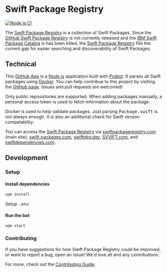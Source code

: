 # Swift Package Registry

[![Node.js CI](https://github.com/twodayslate/swift-package-registry/workflows/Node.js%20CI/badge.svg)](https://github.com/twodayslate/swift-package-registry/actions?query=workflow%3A%22Node.js+CI%22)

The [Swift Package Registry](https://swiftpackageregistry.com/) is a collection of Swift Packages. Since the [GitHub Swift Package Registry](https://github.blog/2019-06-03-github-package-registry-will-support-swift-packages/) is not currently released and the [IBM Swift Package Catalog](https://developer.ibm.com/swift/2016/02/22/introducing-swift-package-catalog/) is has been killed, the [Swift Package Registry](https://swiftpackageregistry.com/) fills the current gap for easier searching and discoverability of Swift Packages.

## Technical

This [GitHub App](https://developer.github.com/apps/about-apps/) is a [Node.js](https://nodejs.org/en/) application built with [Probot](https://github.com/probot/probot). It parses all Swift packages using [Docker](https://github.com/apocas/dockerode). You can help contribue to this project by visiting the [GitHub page](https://github.com/twodayslate/swift-package-registry/). Issues and pull requests are welcomed!

Only public reposistories are supported. When adding packages manually, a personal access token is used to fetch information about the package. 

Docker is used to help validate packages. Just parsing <samp>Package.swift</samp> is not always enough. It is also an additional check for Swift version compatability.

You can access the [Swift Package Registry](https://swiftpackageregistry.com/) via [swiftpackageregistry.com](https://swiftpackageregistry.com/) (main site), [swift-packages.com](https://swift-packages.com), [swiftpkg.dev](https://swiftpkg.dev), [SVVlFT.com](https://svvlft.com), and [swiftdependencies.com](https://swiftdependencies.com).

## Development

### Setup

#### Install dependencies
```sh
npm install
```

Setup <samp>.env</samp>

#### Run the bot
```
npm start
```

### Contributing

If you have suggestions for how Swift Package Registry could be improved, or want to report a bug, open an issue! We'd love all and any contributions.

For more, check out the [Contributing Guide](https://github.com/twodayslate/swift-package-registry/blob/master/CONTRIBUTING.md).

